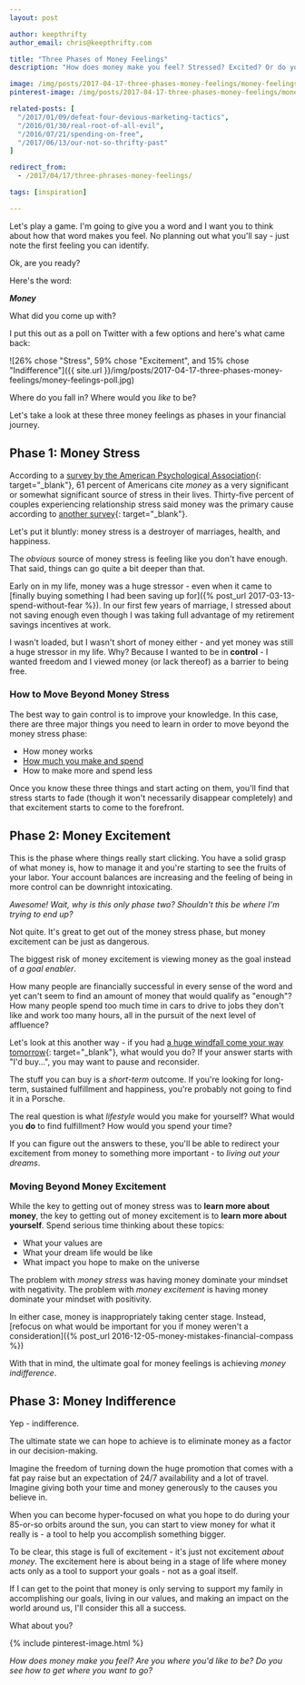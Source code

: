 ```yaml
---
layout: post

author: keepthrifty
author_email: chris@keepthrifty.com

title: "Three Phases of Money Feelings"
description: "How does money make you feel? Stressed? Excited? Or do you generally feel indifferent? Each of these is a step in your path to financial independence"

image: /img/posts/2017-04-17-three-phases-money-feelings/money-feelings.jpg
pinterest-image: /img/posts/2017-04-17-three-phases-money-feelings/money-feelings-pinterest

related-posts: [
  "/2017/01/09/defeat-four-devious-marketing-tactics",
  "/2016/01/30/real-root-of-all-evil",
  "/2016/07/21/spending-on-free",
  "/2017/06/13/our-not-so-thrifty-past"
]

redirect_from:
  - /2017/04/17/three-phrases-money-feelings/

tags: [inspiration]

---
```


Let's play a game. I'm going to give you a word and I want you to think about how that word makes you feel. No planning out what you'll say - just note the first feeling you can identify.

Ok, are you ready?

Here's the word:

___Money___

What did you come up with?

I put this out as a poll on Twitter with a few options and here's what came back:

![26% chose "Stress", 59% chose "Excitement", and 15% chose "Indifference"]({{ site.url }}/img/posts/2017-04-17-three-phases-money-feelings/money-feelings-poll.jpg)

Where do you fall in? Where would you _like_ to be?

Let's take a look at these three money feelings as phases in your financial journey.

## Phase 1: Money Stress

According to a [survey by the American Psychological Association](http://www.apa.org/news/press/releases/stress/2016/coping-with-change.PDF){: target="_blank"}, 61 percent of Americans cite _money_ as a very significant or somewhat significant source of stress in their lives. Thirty-five percent of couples experiencing relationship stress said money was the primary cause according to [another survey](http://www.cnbc.com/2015/02/04/money-is-the-leading-cause-of-stress-in-relationships.html){: target="_blank"}.

Let's put it bluntly: money stress is a destroyer of marriages, health, and happiness.

The _obvious_ source of money stress is feeling like you don't have enough. That said, things can go quite a bit deeper than that.

Early on in my life, money was a huge stressor - even when it came to [finally buying something I had been saving up for]({% post_url 2017-03-13-spend-without-fear %}). In our first few years of marriage, I stressed about not saving enough even though I was taking full advantage of my retirement savings incentives at work.

I wasn't loaded, but I wasn't short of money either - and yet money was still a huge stressor in my life. Why? Because I wanted to be in __control__ - I wanted freedom and I viewed money (or lack thereof) as a barrier to being free.

### How to Move Beyond Money Stress

The best way to gain control is to improve your knowledge. In this case, there are three major things you need to learn in order to move beyond the money stress phase:

- How money works
- [How much you make and spend]({{site.url}}/thrifty)
- How to make more and spend less

Once you know these three things and start acting on them, you'll find that stress starts to fade (though it won't necessarily disappear completely) and that excitement starts to come to the forefront.

## Phase 2: Money Excitement

This is the phase where things really start clicking. You have a solid grasp of what money is, how to manage it and you're starting to see the fruits of your labor. Your account balances are increasing and the feeling of being in more control can be downright intoxicating.

_Awesome! Wait, why is this only phase two? Shouldn't this be where I'm trying to end up?_

Not quite. It's great to get out of the money stress phase, but money excitement can be just as dangerous.

The biggest risk of money excitement is viewing money as the goal instead of _a goal enabler_.

How many people are financially successful in every sense of the word and yet can't seem to find an amount of money that would qualify as "enough"? How many people spend too much time in cars to drive to jobs they don't like and work too many hours, all in the pursuit of the next level of affluence?

Let's look at this another way - if you had [a huge windfall come your way tomorrow](http://time.com/4176128/powerball-jackpot-lottery-winners/){: target="_blank"}, what would you do? If your answer starts with "I'd buy...", you may want to pause and reconsider.

The stuff you can buy is a _short-term_ outcome. If you're looking for long-term, sustained fulfillment and happiness, you're probably not going to find it in a Porsche.

The real question is what _lifestyle_ would you make for yourself? What would you __do__ to find fulfillment? How would you spend your time?

If you can figure out the answers to these, you'll be able to redirect your excitement from money to something more important - to _living out your dreams_.

### Moving Beyond Money Excitement

While the key to getting out of money stress was to __learn more about money__, the key to getting out of money excitement is to __learn more about yourself__. Spend serious time thinking about these topics:

- What your values are
- What your dream life would be like
- What impact you hope to make on the universe

The problem with _money stress_ was having money dominate your mindset with negativity. The problem with _money excitement_ is having money dominate your mindset with positivity.

In either case, money is inappropriately taking center stage. Instead, [refocus on what would be important for you if money weren't a consideration]({% post_url 2016-12-05-money-mistakes-financial-compass %})

With that in mind, the ultimate goal for money feelings is achieving _money indifference_.

## Phase 3: Money Indifference

Yep - indifference.

The ultimate state we can hope to achieve is to eliminate money as a factor in our decision-making.

Imagine the freedom of turning down the huge promotion that comes with a fat pay raise but an expectation of 24/7 availability and a lot of travel. Imagine giving both your time and money generously to the causes you believe in.

When you can become hyper-focused on what you hope to do during your 85-or-so orbits around the sun, you can start to view money for what it really is - a tool to help you accomplish something bigger.

To be clear, this stage is full of excitement - it's just not excitement _about money_. The excitement here is about being in a stage of life where money acts only as a tool to support your goals - not as a goal itself.

If I can get to the point that money is only serving to support my family in accomplishing our goals, living in our values, and making an impact on the world around us, I'll consider this all a success.

What about you?

{% include pinterest-image.html %}

_How does money make you feel? Are you where you'd like to be? Do you see how to get where you want to go?_
